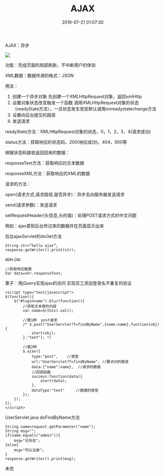 ﻿---
title: AJAX
categories: javaweb
date: 2019-07-21 01:07:30
tags:
  - javaweb
---

AJAX：异步

![](http://chenchen7.oss-cn-shanghai.aliyuncs.com/20190721000645.PNG)

功能：完成页面的局部刷新，不中断用户的体验

XML数据：数据传递的格式：JSON

用法：

1. 创建一个异步对象
    先创建一个XMLHttpRequest对象，返回xmlHttp
2. 设置对象状态改变触发一个函数
    调用XMLHttpRequest对象的状态（readyState方法），一旦状态发生改变默认调用onreadystatechange方法
3. 设置向后台提交的路径
4. 发送请求

readyState方法：XMLHttpRequest对象的状态，0，1，2，3，4(请求成功)

status方法：获取响应的状态码，200(响应成功)，404，500等

根据状态码接收返回回来的数据：

responseText方法：获取响应的文本数据

responseXML方法：获取响应的XML的数据

请求的方法：

open(请求方式,请求路径,是否异步)：异步去向服务器发送请求

send(请求参数)：发送请求

setRequestHeader(头信息,头的值)：处理POST请求方式的中文问题

例如：ajax拿到后台传过来的数据并在页面显示出来

后台ajaxServlet的doGet方法
```
String str=”hello ajax”;
response.getWriter().print(str);
```

ajax.jsp
```
//获取响应数据
Var data=xhr.responseText;
```

栗子：用jQuery实现ajax的访问  实现员工添加登录名不重复的验证

```
<script type="text/javascript">
$(function(){
    $("#loginname").blur(function(){
        //获取文本框的内容
        var name=$(this).val();

        //第1种  post请求
        /* $.post("UserServlet?f=findByName",{name:name},function(obj){
            alert(obj);
        },"text"); */

        //第2种
        $.ajax({
            type:"post",    //类型
            url:"UserServlet?f=findByName", //要访问的路径
            data:{"name":name},  //请求的数据
            //回调函数
            success:function(data){
                alert(data);
            },
            dataType:"text"     //数据的类型
        });
    });
});
</script>
```

UserServlet.java    doFindByName方法
```
String name=request.getParameter("name");
String msg="";
if(name.equals("admin")){
    msg="已存在";
}else{
    msg="可以注册";
}
response.getWriter().print(msg);
```

未完
